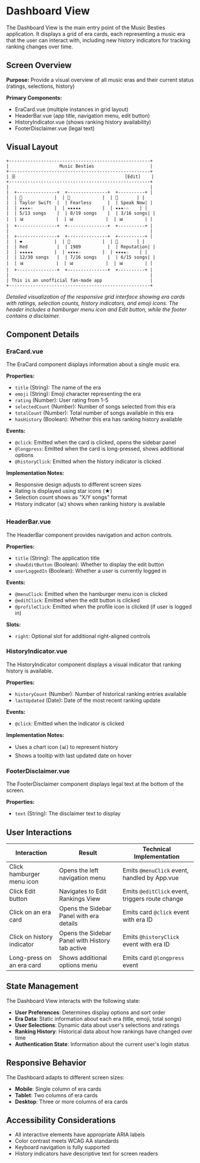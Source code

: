 # Dashboard View

The Dashboard View is the main entry point of the Music Besties application. It displays a grid of era cards, each representing a music era that the user can interact with, including new history indicators for tracking ranking changes over time.

## Screen Overview

**Purpose:** Provide a visual overview of all music eras and their current status (ratings, selections, history)

**Primary Components:**
- EraCard.vue (multiple instances in grid layout)
- HeaderBar.vue (app title, navigation menu, edit button)
- HistoryIndicator.vue (shows ranking history availability)
- FooterDisclaimer.vue (legal text)

## Visual Layout

```
+-----------------------------------------------------+
|                   Music Besties                     |
+-----------------------------------------------------+
| ☰                                         [Edit]    |
+-----------------------------------------------------+
|                                                     |
|  +---------------+  +---------------+  +----------+ |
|  | 🤠            |  | 💛            |  | 💜       | |
|  | Taylor Swift  |  | Fearless      |  | Speak Now| |
|  | ★★★★☆        |  | ★★★★★        |  | ★★★☆☆    | |
|  | 5/13 songs    |  | 8/19 songs    |  | 3/16 songs| |
|  | 📊            |  | 📊            |  | 📊        | |
|  +---------------+  +---------------+  +----------+ |
|                                                     |
|  +---------------+  +---------------+  +----------+ |
|  | ❤️            |  | 🌊            |  | 🐍       | |
|  | Red           |  | 1989          |  | Reputation| |
|  | ★★★★★        |  | ★★★★☆        |  | ★★★★☆    | |
|  | 12/30 songs   |  | 7/16 songs    |  | 6/15 songs| |
|  | 📊            |  | 📊            |  | 📊        | |
|  +---------------+  +---------------+  +----------+ |
|                                                     |
| This is an unofficial fan-made app                  |
+-----------------------------------------------------+
```

*Detailed visualization of the responsive grid interface showing era cards with ratings, selection counts, history indicators, and emoji icons. The header includes a hamburger menu icon and Edit button, while the footer contains a disclaimer.*

## Component Details

### EraCard.vue

The EraCard component displays information about a single music era.

**Properties:**
- `title` (String): The name of the era
- `emoji` (String): Emoji character representing the era
- `rating` (Number): User rating from 1-5
- `selectedCount` (Number): Number of songs selected from this era
- `totalCount` (Number): Total number of songs available in this era
- `hasHistory` (Boolean): Whether this era has ranking history available

**Events:**
- `@click`: Emitted when the card is clicked, opens the sidebar panel
- `@longpress`: Emitted when the card is long-pressed, shows additional options
- `@historyClick`: Emitted when the history indicator is clicked

**Implementation Notes:**
- Responsive design adjusts to different screen sizes
- Rating is displayed using star icons (★)
- Selection count shows as "X/Y songs" format
- History indicator (📊) shows when ranking history is available

### HeaderBar.vue

The HeaderBar component provides navigation and action controls.

**Properties:**
- `title` (String): The application title
- `showEditButton` (Boolean): Whether to display the edit button
- `userLoggedIn` (Boolean): Whether a user is currently logged in

**Events:**
- `@menuClick`: Emitted when the hamburger menu icon is clicked
- `@editClick`: Emitted when the edit button is clicked
- `@profileClick`: Emitted when the profile icon is clicked (if user is logged in)

**Slots:**
- `right`: Optional slot for additional right-aligned controls

### HistoryIndicator.vue

The HistoryIndicator component displays a visual indicator that ranking history is available.

**Properties:**
- `historyCount` (Number): Number of historical ranking entries available
- `lastUpdated` (Date): Date of the most recent ranking update

**Events:**
- `@click`: Emitted when the indicator is clicked

**Implementation Notes:**
- Uses a chart icon (📊) to represent history
- Shows a tooltip with last updated date on hover

### FooterDisclaimer.vue

The FooterDisclaimer component displays legal text at the bottom of the screen.

**Properties:**
- `text` (String): The disclaimer text to display

## User Interactions

| Interaction | Result | Technical Implementation |
|-------------|--------|---------------------------|
| Click hamburger menu icon | Opens the left navigation menu | Emits `@menuClick` event, handled by App.vue |
| Click Edit button | Navigates to Edit Rankings View | Emits `@editClick` event, triggers route change |
| Click on an era card | Opens the Sidebar Panel with era details | Emits card `@click` event with era ID |
| Click on history indicator | Opens the Sidebar Panel with History tab active | Emits `@historyClick` event with era ID |
| Long-press on an era card | Shows additional options menu | Emits card `@longpress` event |

## State Management

The Dashboard View interacts with the following state:

- **User Preferences**: Determines display options and sort order
- **Era Data**: Static information about each era (title, emoji, total songs)
- **User Selections**: Dynamic data about user's selections and ratings
- **Ranking History**: Historical data about how rankings have changed over time
- **Authentication State**: Information about the current user's login status

## Responsive Behavior

The Dashboard adapts to different screen sizes:
- **Mobile**: Single column of era cards
- **Tablet**: Two columns of era cards
- **Desktop**: Three or more columns of era cards

## Accessibility Considerations

- All interactive elements have appropriate ARIA labels
- Color contrast meets WCAG AA standards
- Keyboard navigation is fully supported
- History indicators have descriptive text for screen readers
